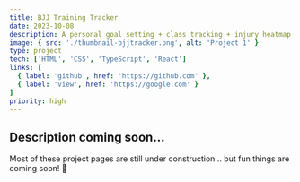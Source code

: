 ```yaml
---
title: BJJ Training Tracker
date: 2023-10-08
description: A personal goal setting + class tracking + injury heatmap app for my BJJ training.
image: { src: './thumbnail-bjjtracker.png', alt: 'Project 1' }
type: project
tech: ['HTML', 'CSS', 'TypeScript', 'React']
links: [
  { label: 'github', href: 'https://github.com' },
  { label: 'view', href: 'https://google.com' }
]
priority: high
---
```


## Description coming soon...

Most of these project pages are still under construction... but fun things are coming soon! 👀